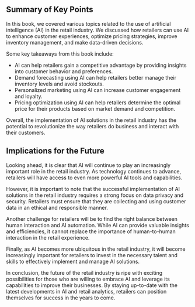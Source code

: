 
Summary of Key Points
---------------------

In this book, we covered various topics related to the use of artificial intelligence (AI) in the retail industry. We discussed how retailers can use AI to enhance customer experiences, optimize pricing strategies, improve inventory management, and make data-driven decisions.

Some key takeaways from this book include:

* AI can help retailers gain a competitive advantage by providing insights into customer behavior and preferences.
* Demand forecasting using AI can help retailers better manage their inventory levels and avoid stockouts.
* Personalized marketing using AI can increase customer engagement and loyalty.
* Pricing optimization using AI can help retailers determine the optimal price for their products based on market demand and competition.

Overall, the implementation of AI solutions in the retail industry has the potential to revolutionize the way retailers do business and interact with their customers.

Implications for the Future
---------------------------

Looking ahead, it is clear that AI will continue to play an increasingly important role in the retail industry. As technology continues to advance, retailers will have access to even more powerful AI tools and capabilities.

However, it is important to note that the successful implementation of AI solutions in the retail industry requires a strong focus on data privacy and security. Retailers must ensure that they are collecting and using customer data in an ethical and responsible manner.

Another challenge for retailers will be to find the right balance between human interaction and AI automation. While AI can provide valuable insights and efficiencies, it cannot replace the importance of human-to-human interaction in the retail experience.

Finally, as AI becomes more ubiquitous in the retail industry, it will become increasingly important for retailers to invest in the necessary talent and skills to effectively implement and manage AI solutions.

In conclusion, the future of the retail industry is ripe with exciting possibilities for those who are willing to embrace AI and leverage its capabilities to improve their businesses. By staying up-to-date with the latest developments in AI and retail analytics, retailers can position themselves for success in the years to come.